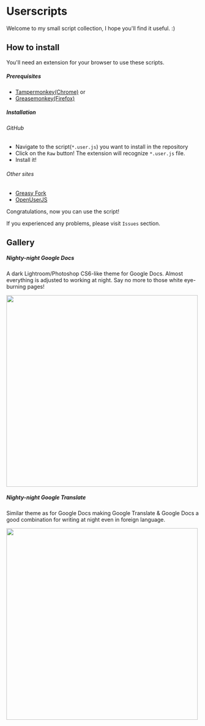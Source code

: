 # Userscripts
Welcome to my small script collection, I hope you'll find it useful. :)
## How to install
You'll need an extension for your browser to use these scripts.
##### Prerequisites
- [Tampermonkey(Chrome)](https://tampermonkey.net)
or
- [Greasemonkey(Firefox)](http://www.greasespot.net)

##### Installation
###### GitHub
- Navigate to the script(<code>*.user.js</code>) you want to install in the repository
- Click on the <code>Raw</code> button! The extension will recognize <code>*.user.js</code> file.
- Install it!

###### Other sites
- [Greasy Fork](https://greasyfork.org/en/users/29508-keyweeusr)
- [OpenUserJS](https://openuserjs.org/users/KeyWeeUsr/scripts)

Congratulations, now you can use the script!

If you experienced any problems, please visit <code>Issues</code> section.
## Gallery
##### Nighty-night Google Docs
A dark Lightroom/Photoshop CS6-like theme for Google Docs. Almost everything is adjusted to working at night. Say no more to those white eye-burning pages!

<img src="https://raw.githubusercontent.com/KeyWeeUsr/Userscripts/master/Nighty-night-Google-Docs/nightynight.png" width=500></img>
##### Nighty-night Google Translate
Similar theme as for Google Docs making Google Translate & Google Docs a good combination for writing at night even in foreign language.

<img src="https://raw.githubusercontent.com/KeyWeeUsr/Userscripts/master/Nighty-night-Google-Translate/nightynight2.png" width=500></img>
